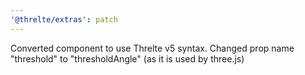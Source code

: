 ```yaml
---
'@threlte/extras': patch
---
```


Converted <Edges> component to use Threlte v5 syntax. Changed prop name "threshold" to "thresholdAngle" (as it is used by three.js)
